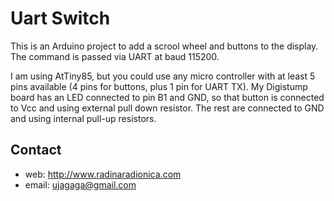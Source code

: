# Uart Switch #

This is an Arduino project to add a scrool wheel and buttons to the display. The command is passed via UART at baud 115200.

I am using AtTiny85, but you could use any micro controller with at least 5 pins available (4 pins for buttons, plus 1 pin for UART TX).
My Digistump board has an LED connected to pin B1 and GND, so that button is connected to Vcc and using external pull down resistor. The rest are connected to GND and using internal pull-up resistors. 

## Contact ##

* web: http://www.radinaradionica.com
* email: ujagaga@gmail.com

